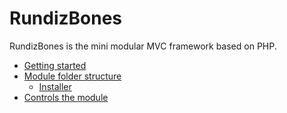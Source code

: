 # RundizBones

RundizBones is the mini modular MVC framework based on PHP.

* [Getting started](getting-started.md)
* [Module folder structure](module-folder-structure.md)
    * [Installer](module-folder/module-installer.md)
* [Controls the module](controls-module.md)